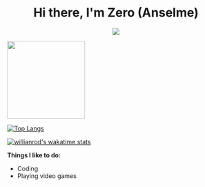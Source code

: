 <p align="center">
  <h1 align="center">Hi there, I'm Zero (Anselme)</h1>
</p>
<p align="center">
  <img src="https://img.shields.io/badge/slashDEV-slash-red"/>
</p>

<img height="180em" src="https://github-readme-stats.vercel.app/api?username=zer0less&show_icons=true&hide_border=true&count_private=true&include_all_commits=true&title_color=f00&text_color=ffa500&icon_color=f00&bg_color=000" />

[![Top Langs](https://github-readme-stats.vercel.app/api/top-langs/?username=zer0less&hide_border=true&layout=compact&title_color=f00&text_color=ffa500&icon_color=f00&bg_color=000)](https://github.com/zer0less/github-readme-stats)

[![willianrod's wakatime stats](https://github-readme-stats.vercel.app/api/wakatime?username=zer0less)](https://github.com/zer0less/github-readme-stats)

**Things I like to do:**
 - Coding
 - Playing video games

